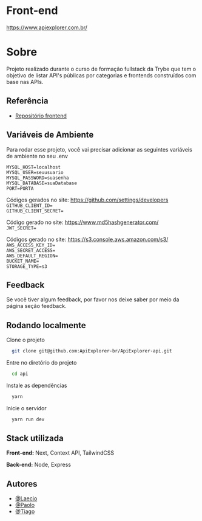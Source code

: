 # Front-end 
https://www.apiexplorer.com.br/

#


# Sobre

Projeto realizado durante o curso de formação fullstack da Trybe que tem o objetivo de listar API's públicas por categorias e frontends construídos com base nas APIs.


## Referência

 - [Repositório frontend](https://github.com/ApiExplorer-br/ApiExplorer-front)

## Variáveis de Ambiente

Para rodar esse projeto, você vai precisar adicionar as seguintes variáveis de ambiente no seu .env

`MYSQL_HOST=localhost`\
`MYSQL_USER=seuusuario`\
`MYSQL_PASSWORD=suasenha`\
`MYSQL_DATABASE=suaDatabase`\
`PORT=PORTA`

Códigos gerados no site: https://github.com/settings/developers \
`GITHUB_CLIENT_ID=`\
`GITHUB_CLIENT_SECRET=`

Código gerado no site: https://www.md5hashgenerator.com/ \
`JWT_SECRET=` 

Códigos gerado no site: https://s3.console.aws.amazon.com/s3/ \
`AWS_ACCESS_KEY_ID=`\
`AWS_SECRET_ACCESS=`\
`AWS_DEFAULT_REGION=`\
`BUCKET_NAME=`\
`STORAGE_TYPE=s3`


## Feedback

Se você tiver algum feedback, por favor nos deixe saber por meio da página seção feedback.


## Rodando localmente

Clone o projeto

```bash
  git clone git@github.com:ApiExplorer-br/ApiExplorer-api.git
```

Entre no diretório do projeto

```bash
  cd api
```

Instale as dependências

```bash
  yarn
```

Inicie o servidor

```bash
  yarn run dev
```


## Stack utilizada

**Front-end:** Next, Context API, TailwindCSS

**Back-end:** Node, Express


## Autores

- [@Laecio](https://github.com/Laecio12)
- [@Paolo](https://github.com/paolofullone)
- [@Tiago](https://github.com/thiagodanobrega)

